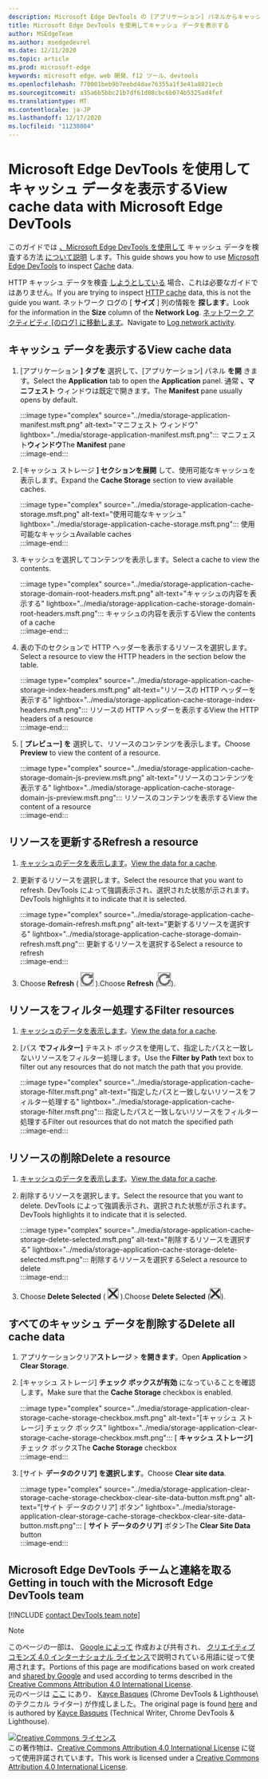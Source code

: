 ```yaml
---
description: Microsoft Edge DevTools の [アプリケーション] パネルからキャッシュ データを表示する方法について説明します。
title: Microsoft Edge DevTools を使用してキャッシュ データを表示する
author: MSEdgeTeam
ms.author: msedgedevrel
ms.date: 12/11/2020
ms.topic: article
ms.prod: microsoft-edge
keywords: microsoft edge、web 開発、f12 ツール、devtools
ms.openlocfilehash: 770001beb9b7eebd4dae76355a1f3e41a8021ecb
ms.sourcegitcommit: a35a6b5bbc21b7df61d08cbc6b074b5325ad4fef
ms.translationtype: MT
ms.contentlocale: ja-JP
ms.lasthandoff: 12/17/2020
ms.locfileid: "11230804"
---
```

<!-- Copyright Kayce Basques 

   Licensed under the Apache License, Version 2.0 (the "License");
   you may not use this file except in compliance with the License.
   You may obtain a copy of the License at

       https://www.apache.org/licenses/LICENSE-2.0

   Unless required by applicable law or agreed to in writing, software
   distributed under the License is distributed on an "AS IS" BASIS,
   WITHOUT WARRANTIES OR CONDITIONS OF ANY KIND, either express or implied.
   See the License for the specific language governing permissions and
   limitations under the License.  -->

# <span data-ttu-id="a96f3-104">Microsoft Edge DevTools を使用してキャッシュ データを表示する</span><span class="sxs-lookup"><span data-stu-id="a96f3-104">View cache data with Microsoft Edge DevTools</span></span>  

<span data-ttu-id="a96f3-105">このガイドでは [、Microsoft Edge DevTools を使用して][MicrosoftEdgeDevTools] キャッシュ データを検査する方法 [について説明][MDNCache] します。</span><span class="sxs-lookup"><span data-stu-id="a96f3-105">This guide shows you how to use [Microsoft Edge DevTools][MicrosoftEdgeDevTools] to inspect [Cache][MDNCache] data.</span></span>  

<span data-ttu-id="a96f3-106">HTTP キャッシュ データを検査 [しようとしている][MDNHTTPCaching] 場合、これは必要なガイドではありません。</span><span class="sxs-lookup"><span data-stu-id="a96f3-106">If you are trying to inspect [HTTP cache][MDNHTTPCaching] data, this is not the guide you want.</span></span>  <span data-ttu-id="a96f3-107">ネットワーク ログの [ **サイズ** ] 列の情報を **探します**。</span><span class="sxs-lookup"><span data-stu-id="a96f3-107">Look for the information in the **Size** column of the **Network Log**.</span></span>  <span data-ttu-id="a96f3-108">[ネットワーク アクティビティ [のログ] に移動します][DevtoolsNetworkLogActivity]。</span><span class="sxs-lookup"><span data-stu-id="a96f3-108">Navigate to [Log network activity][DevtoolsNetworkLogActivity].</span></span>  

## <span data-ttu-id="a96f3-109">キャッシュ データを表示する</span><span class="sxs-lookup"><span data-stu-id="a96f3-109">View cache data</span></span>  

1.  <span data-ttu-id="a96f3-110">[アプリケーション **] タブを** 選択して、[アプリケーション] パネル **を開** きます。</span><span class="sxs-lookup"><span data-stu-id="a96f3-110">Select the **Application** tab to open the **Application** panel.</span></span>  <span data-ttu-id="a96f3-111">通常 **、マニフェスト** ウィンドウは既定で開きます。</span><span class="sxs-lookup"><span data-stu-id="a96f3-111">The **Manifest** pane usually opens by default.</span></span>  
    
    :::image type="complex" source="../media/storage-application-manifest.msft.png" alt-text="マニフェスト ウィンドウ" lightbox="../media/storage-application-manifest.msft.png":::
       <span data-ttu-id="a96f3-113">マニフェスト**ウィンドウ**</span><span class="sxs-lookup"><span data-stu-id="a96f3-113">The **Manifest** pane</span></span>  
    :::image-end:::  
    
1.  <span data-ttu-id="a96f3-114">[キャッシュ ストレージ **] セクションを展開** して、使用可能なキャッシュを表示します。</span><span class="sxs-lookup"><span data-stu-id="a96f3-114">Expand the **Cache Storage** section to view available caches.</span></span>  
    
    :::image type="complex" source="../media/storage-application-cache-storage.msft.png" alt-text="使用可能なキャッシュ" lightbox="../media/storage-application-cache-storage.msft.png":::
       <span data-ttu-id="a96f3-116">使用可能なキャッシュ</span><span class="sxs-lookup"><span data-stu-id="a96f3-116">Available caches</span></span>  
    :::image-end:::  
    
1.  <span data-ttu-id="a96f3-117">キャッシュを選択してコンテンツを表示します。</span><span class="sxs-lookup"><span data-stu-id="a96f3-117">Select a cache to view the contents.</span></span>  
    
    :::image type="complex" source="../media/storage-application-cache-storage-domain-root-headers.msft.png" alt-text="キャッシュの内容を表示する" lightbox="../media/storage-application-cache-storage-domain-root-headers.msft.png":::
       <span data-ttu-id="a96f3-119">キャッシュの内容を表示する</span><span class="sxs-lookup"><span data-stu-id="a96f3-119">View the contents of a cache</span></span>  
    :::image-end:::  
    
1.  <span data-ttu-id="a96f3-120">表の下のセクションで HTTP ヘッダーを表示するリソースを選択します。</span><span class="sxs-lookup"><span data-stu-id="a96f3-120">Select a resource to view the HTTP headers in the section below the table.</span></span>  
    
    :::image type="complex" source="../media/storage-application-cache-storage-index-headers.msft.png" alt-text="リソースの HTTP ヘッダーを表示する" lightbox="../media/storage-application-cache-storage-index-headers.msft.png":::
       <span data-ttu-id="a96f3-122">リソースの HTTP ヘッダーを表示する</span><span class="sxs-lookup"><span data-stu-id="a96f3-122">View the HTTP headers of a resource</span></span>  
    :::image-end:::  
    
1.  <span data-ttu-id="a96f3-123">[ **プレビュー] を** 選択して、リソースのコンテンツを表示します。</span><span class="sxs-lookup"><span data-stu-id="a96f3-123">Choose **Preview** to view the content of a resource.</span></span>  
    
    :::image type="complex" source="../media/storage-application-cache-storage-domain-js-preview.msft.png" alt-text="リソースのコンテンツを表示する" lightbox="../media/storage-application-cache-storage-domain-js-preview.msft.png":::
       <span data-ttu-id="a96f3-125">リソースのコンテンツを表示する</span><span class="sxs-lookup"><span data-stu-id="a96f3-125">View the content of a resource</span></span>  
    :::image-end:::  
    
## <span data-ttu-id="a96f3-126">リソースを更新する</span><span class="sxs-lookup"><span data-stu-id="a96f3-126">Refresh a resource</span></span>  

1.  <span data-ttu-id="a96f3-127">[キャッシュのデータを表示します](#view-cache-data)。</span><span class="sxs-lookup"><span data-stu-id="a96f3-127">[View the data for a cache](#view-cache-data).</span></span>  
1.  <span data-ttu-id="a96f3-128">更新するリソースを選択します。</span><span class="sxs-lookup"><span data-stu-id="a96f3-128">Select the resource that you want to refresh.</span></span>  <span data-ttu-id="a96f3-129">DevTools によって強調表示され、選択された状態が示されます。</span><span class="sxs-lookup"><span data-stu-id="a96f3-129">DevTools highlights it to indicate that it is selected.</span></span>  
    
    :::image type="complex" source="../media/storage-application-cache-storage-domain-refresh.msft.png" alt-text="更新するリソースを選択する" lightbox="../media/storage-application-cache-storage-domain-refresh.msft.png":::
       <span data-ttu-id="a96f3-131">更新するリソースを選択する</span><span class="sxs-lookup"><span data-stu-id="a96f3-131">Select a resource to refresh</span></span>  
    :::image-end:::  
    
1.  <span data-ttu-id="a96f3-132">Choose **Refresh** \( ![ Refresh ][ImageRefreshIcon] \).</span><span class="sxs-lookup"><span data-stu-id="a96f3-132">Choose **Refresh** \(![Refresh][ImageRefreshIcon]\).</span></span>  
    
## <span data-ttu-id="a96f3-133">リソースをフィルター処理する</span><span class="sxs-lookup"><span data-stu-id="a96f3-133">Filter resources</span></span>  

1.  <span data-ttu-id="a96f3-134">[キャッシュのデータを表示します](#view-cache-data)。</span><span class="sxs-lookup"><span data-stu-id="a96f3-134">[View the data for a cache](#view-cache-data).</span></span>  
1.  <span data-ttu-id="a96f3-135">[パス **でフィルター]** テキスト ボックスを使用して、指定したパスと一致しないリソースをフィルター処理します。</span><span class="sxs-lookup"><span data-stu-id="a96f3-135">Use the **Filter by Path** text box to filter out any resources that do not match the path that you provide.</span></span>  
    
    :::image type="complex" source="../media/storage-application-cache-storage-filter.msft.png" alt-text="指定したパスと一致しないリソースをフィルター処理する" lightbox="../media/storage-application-cache-storage-filter.msft.png":::
       <span data-ttu-id="a96f3-137">指定したパスと一致しないリソースをフィルター処理する</span><span class="sxs-lookup"><span data-stu-id="a96f3-137">Filter out resources that do not match the specified path</span></span>  
    :::image-end:::  
    
## <span data-ttu-id="a96f3-138">リソースの削除</span><span class="sxs-lookup"><span data-stu-id="a96f3-138">Delete a resource</span></span>  

1.  <span data-ttu-id="a96f3-139">[キャッシュのデータを表示します](#view-cache-data)。</span><span class="sxs-lookup"><span data-stu-id="a96f3-139">[View the data for a cache](#view-cache-data).</span></span>  
1.  <span data-ttu-id="a96f3-140">削除するリソースを選択します。</span><span class="sxs-lookup"><span data-stu-id="a96f3-140">Select the resource that you want to delete.</span></span>  <span data-ttu-id="a96f3-141">DevTools によって強調表示され、選択された状態が示されます。</span><span class="sxs-lookup"><span data-stu-id="a96f3-141">DevTools highlights it to indicate that it is selected.</span></span>  
    
    :::image type="complex" source="../media/storage-application-cache-storage-delete-selected.msft.png" alt-text="削除するリソースを選択する" lightbox="../media/storage-application-cache-storage-delete-selected.msft.png":::
       <span data-ttu-id="a96f3-143">削除するリソースを選択する</span><span class="sxs-lookup"><span data-stu-id="a96f3-143">Select a resource to delete</span></span>  
    :::image-end:::  
    
1.  <span data-ttu-id="a96f3-144">Choose **Delete Selected** \( ![ Delete Selected ][ImageDeleteIcon] \).</span><span class="sxs-lookup"><span data-stu-id="a96f3-144">Choose **Delete Selected** \(![Delete Selected][ImageDeleteIcon]\).</span></span>  
    
## <span data-ttu-id="a96f3-145">すべてのキャッシュ データを削除する</span><span class="sxs-lookup"><span data-stu-id="a96f3-145">Delete all cache data</span></span>  

1.  <span data-ttu-id="a96f3-146">アプリケーションクリア**ストレージ**  >  **を開きます**。</span><span class="sxs-lookup"><span data-stu-id="a96f3-146">Open **Application** > **Clear Storage**.</span></span>  
1.  <span data-ttu-id="a96f3-147">[キャッシュ ストレージ] **チェック ボックスが有効** になっていることを確認します。</span><span class="sxs-lookup"><span data-stu-id="a96f3-147">Make sure that the **Cache Storage** checkbox is enabled.</span></span>  
    
    :::image type="complex" source="../media/storage-application-clear-storage-cache-storage-checkbox.msft.png" alt-text="[キャッシュ ストレージ] チェック ボックス" lightbox="../media/storage-application-clear-storage-cache-storage-checkbox.msft.png":::
       <span data-ttu-id="a96f3-149">[ **キャッシュ ストレージ]** チェック ボックス</span><span class="sxs-lookup"><span data-stu-id="a96f3-149">The **Cache Storage** checkbox</span></span>  
    :::image-end:::  
    
1.  <span data-ttu-id="a96f3-150">[サイト **データのクリア] を選択します**。</span><span class="sxs-lookup"><span data-stu-id="a96f3-150">Choose **Clear site data**.</span></span>  
    
    :::image type="complex" source="../media/storage-application-clear-storage-cache-storage-checkbox-clear-site-data-button.msft.png" alt-text="[サイト データのクリア] ボタン" lightbox="../media/storage-application-clear-storage-cache-storage-checkbox-clear-site-data-button.msft.png":::
       <span data-ttu-id="a96f3-152">[ **サイト データのクリア]** ボタン</span><span class="sxs-lookup"><span data-stu-id="a96f3-152">The **Clear Site Data** button</span></span>  
    :::image-end:::  
    
## <span data-ttu-id="a96f3-153">Microsoft Edge DevTools チームと連絡を取る</span><span class="sxs-lookup"><span data-stu-id="a96f3-153">Getting in touch with the Microsoft Edge DevTools team</span></span>  

[!INCLUDE [contact DevTools team note](../includes/contact-devtools-team-note.md)]  

<!-- image links -->  

[ImageDeleteIcon]: ../media/delete-icon.msft.png  
[ImageRefreshIcon]: ../media/refresh-icon.msft.png  

<!-- links -->  

[MicrosoftEdgeDevTools]: ../../devtools-guide-chromium/index.md "Microsoft Edge (Chromium) 開発者ツール |Microsoft Docs"  
[DevtoolsNetworkLogActivity]: ../network/index.md#log-network-activity  "ネットワーク アクティビティをログに記録する |Microsoft Docs"  

[MDNCache]: https://developer.mozilla.org/docs/Web/API/Cache "Cache |MDN"  
[MDNHTTPCaching]: https://developer.mozilla.org/docs/Web/HTTP/Caching "HTTP キャッシュ | MDN"  

> [!NOTE]
> <span data-ttu-id="a96f3-158">このページの一部は、 [Google によって][GoogleSitePolicies] 作成および共有され、 [クリエイティブ コモンズ 4.0 インターナショナル ライセンス][CCA4IL]で説明されている用語に従って使用されます。</span><span class="sxs-lookup"><span data-stu-id="a96f3-158">Portions of this page are modifications based on work created and [shared by Google][GoogleSitePolicies] and used according to terms described in the [Creative Commons Attribution 4.0 International License][CCA4IL].</span></span>  
> <span data-ttu-id="a96f3-159">元のページは [ここ](https://developers.google.com/web/tools/chrome-devtools/storage/cache) にあり、 [Kayce Basques][KayceBasques] \(Chrome DevTools \& Lighthouse\ のテクニカル ライター) が作成しました。</span><span class="sxs-lookup"><span data-stu-id="a96f3-159">The original page is found [here](https://developers.google.com/web/tools/chrome-devtools/storage/cache) and is authored by [Kayce Basques][KayceBasques] \(Technical Writer, Chrome DevTools \& Lighthouse\).</span></span>  

[![Creative Commons ライセンス][CCby4Image]][CCA4IL]  
<span data-ttu-id="a96f3-161">この著作物は、[Creative Commons Attribution 4.0 International License][CCA4IL] に従って使用許諾されています。</span><span class="sxs-lookup"><span data-stu-id="a96f3-161">This work is licensed under a [Creative Commons Attribution 4.0 International License][CCA4IL].</span></span>  

[CCA4IL]: https://creativecommons.org/licenses/by/4.0  
[CCby4Image]: https://i.creativecommons.org/l/by/4.0/88x31.png  
[GoogleSitePolicies]: https://developers.google.com/terms/site-policies  
[KayceBasques]: https://developers.google.com/web/resources/contributors/kaycebasques  
